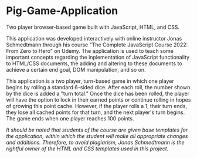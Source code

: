 # Pig-Game-Application
Two player browser-based game built with JavaScript, HTML, and CSS.

This application was developed interactively with online instructor Jonas Schmedtmann through his course "The Complete JavaScript Course 2022: From Zero to Hero" on Udemy. The application is used to teach some important concepts regarding the inplementation of JavaScript functionality to HTML/CSS documents, the adding and altering to these documents to achieve a certain end goal, DOM manipulation, and so on.

This application is a two player, turn-based game in which one player begins by rolling a standard 6-sided dice. After each roll, the number shown by the dice is added a "turn total." Once the dice has been rolled, the player will have the option to lock in their earned points or continue rolling in hopes of growing this point cache. However, if the player rolls a 1, their turn ends, they lose all cached points for that turn, and the next player's turn begins. The game ends when one player reaches 100 points.

*It should be noted that students of the course are given base templates for the application, within which the student will make all appropriate changes and additions. Therefore, to avoid plagiarism, Jonas Schmedtmann is the rightful owner of the HTML and CSS templates used in this project.*
